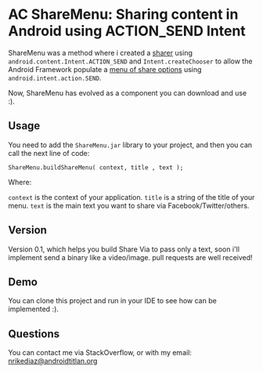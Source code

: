 AC ShareMenu: Sharing content in Android using ACTION_SEND Intent
=================================================================

ShareMenu was a method where i created a [sharer][sharer] using 
`android.content.Intent.ACTION_SEND` and `Intent.createChooser` to allow
the Android Framework populate a [menu of share options][call] using
`android.intent.action.SEND`. 

Now, ShareMenu has evolved as a component you can download and use :).


Usage
-----
You need to add the `ShareMenu.jar` library to your project, and then you can call the next line of code:

`ShareMenu.buildShareMenu( context, title , text );`

Where:

`context` is the context of your application.
`title` is a string of the title of your menu.
`text` is the main text you want to share via Facebook/Twitter/others.


Version
-------
Version 0.1, which helps you build Share Via to pass only a text, soon i'll implement send a binary like a video/image. pull requests are well received!


Demo
----
You can clone this project and run in your IDE to see how can be implemented :).


Questions
---------
You can contact me via StackOverflow, or with my email: nrikediaz@androidtitlan.org

[sharer]:http://sudarmuthu.com/blog/sharing-content-in-android-using-action_send-intent
[call]: http://www.androidguys.com/2009/11/02/a-call-to-action-action_send-that-is/
